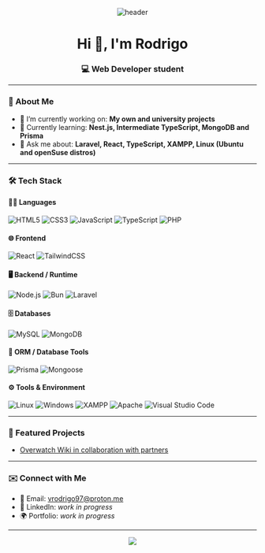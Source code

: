 <p align="center">
  <img src="https://capsule-render.vercel.app/api?type=waving&color=0:7F00FF,100:E100FF&height=200&section=header&text=shodrig0%20🚀&fontColor=ffffff&fontSize=50&fontAlignY=40" alt="header" />
</p>


<h1 align="center">Hi 👋, I'm Rodrigo</h1>
<h3 align="center">💻 Web Developer student</h3>

---

### 🧠 About Me

- 🔭 I’m currently working on: **My own and university projects**
- 🌱 Currently learning: **Nest.js, Intermediate TypeScript, MongoDB and Prisma**
- 💬 Ask me about: **Laravel, React, TypeScript, XAMPP, Linux (Ubuntu and openSuse distros)**
---

### 🛠️ Tech Stack

#### 🧑‍💻 Languages
![HTML5](https://img.shields.io/badge/html5-%23E34F26.svg?style=for-the-badge&logo=html5&logoColor=white)
![CSS3](https://img.shields.io/badge/css3-%231572B6.svg?style=for-the-badge&logo=css3&logoColor=white)
![JavaScript](https://img.shields.io/badge/javascript-%23323330.svg?style=for-the-badge&logo=javascript&logoColor=%23F7DF1E)
![TypeScript](https://img.shields.io/badge/typescript-%23007ACC.svg?style=for-the-badge&logo=typescript&logoColor=white)
![PHP](https://img.shields.io/badge/php-%23777BB4.svg?style=for-the-badge&logo=php&logoColor=white)

#### 🌐 Frontend
![React](https://img.shields.io/badge/react-%2320232a.svg?style=for-the-badge&logo=react&logoColor=%2361DAFB)
![TailwindCSS](https://img.shields.io/badge/tailwindcss-%2338B2AC.svg?style=for-the-badge&logo=tailwind-css&logoColor=white)

#### 🖥 Backend / Runtime
![Node.js](https://img.shields.io/badge/node.js-6DA55F?style=for-the-badge&logo=node.js&logoColor=white)
![Bun](https://img.shields.io/badge/Bun-%23000000.svg?style=for-the-badge&logo=bun&logoColor=white)
![Laravel](https://img.shields.io/badge/laravel-%23FF2D20.svg?style=for-the-badge&logo=laravel&logoColor=white)

#### 🗄️ Databases
![MySQL](https://img.shields.io/badge/mysql-%2300f.svg?style=for-the-badge&logo=mysql&logoColor=white)
![MongoDB](https://img.shields.io/badge/mongodb-%234ea94b.svg?style=for-the-badge&logo=mongodb&logoColor=white)

#### 🧰 ORM / Database Tools
![Prisma](https://img.shields.io/badge/prisma-3982CE?style=for-the-badge&logo=prisma&logoColor=white)
![Mongoose](https://img.shields.io/badge/mongoose-%23880000.svg?style=for-the-badge&logo=mongoose&logoColor=white)

#### ⚙️ Tools & Environment
![Linux](https://img.shields.io/badge/linux-%23000000.svg?style=for-the-badge&logo=linux&logoColor=white)
![Windows](https://img.shields.io/badge/windows-%230078D6.svg?style=for-the-badge&logo=windows&logoColor=white)
![XAMPP](https://img.shields.io/badge/xampp-FB7A24.svg?style=for-the-badge&logo=xampp&logoColor=white)
![Apache](https://img.shields.io/badge/apache-%23D42029.svg?style=for-the-badge&logo=apache&logoColor=white)
![Visual Studio Code](https://img.shields.io/badge/VS%20Code-007ACC?style=for-the-badge&logo=visual-studio-code&logoColor=white)

---

### 🌟 Featured Projects

- [Overwatch Wiki in collaboration with partners](https://overwatch-api-five.vercel.app/)

---


### ✉️ Connect with Me

- 📧 Email: vrodrigo97@proton.me
- 💼 LinkedIn: _work in progress_
- 🌍 Portfolio: _work in progress_

---

<p align="center">
  <img src="https://capsule-render.vercel.app/api?type=waving&color=0:7F00FF,100:E100FF&height=100&section=footer"/>
</p>

